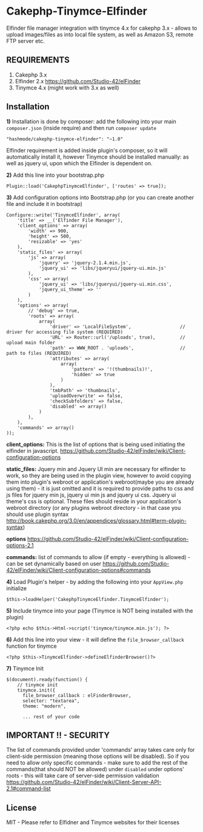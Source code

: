 # Cakephp-Tinymce-Elfinder
Elfinder file manager integration with tinymce 4.x for cakephp 3.x - allows to upload images/files as into local file system, as well as Amazon S3, remote FTP server etc. 

## REQUIREMENTS
1. Cakephp 3.x
2. Elfinder 2.x https://github.com/Studio-42/elFinder
3. Tinymce 4.x (might work with 3.x as well)

## Installation

**1)** Installation is done by composer: add the following into your main `composer.json` (inside require) and then run `composer update`

```
"hashmode/cakephp-tinymce-elfinder": "~1.0"
```
Elfinder requirement is added inside plugin's composer, so it will automatically install it, however Tinymce should be installed manually: as well as jquery ui, upon which the Elfinder is dependent on.

**2)** Add this line into your bootstrap.php
```
Plugin::load('CakephpTinymceElfinder', ['routes' => true]);
```

**3)** Add configuration options into Bootstrap.php (or you can create another file and include it in bootstrap)
```
Configure::write('TinymceElfinder', array(
    'title' => __('Elfinder File Manager'),
    'client_options' => array(
        'width' => 900,
        'height' => 500,
        'resizable' => 'yes'
    ),
    'static_files' => array(
        'js' => array(
            'jquery' => 'jquery-2.1.4.min.js',
            'jquery_ui' => 'libs/jqueryui/jquery-ui.min.js'
        ),
        'css' => array(
            'jquery_ui' => 'libs/jqueryui/jquery-ui.min.css',
            'jquery_ui_theme' => ''
        )
    ),
    'options' => array(
        // 'debug' => true,
        'roots' => array(
            array(
                'driver' => 'LocalFileSystem',                  // driver for accessing file system (REQUIRED)
                'URL' => Router::url('/uploads', true),         // upload main folder
                'path' => WWW_ROOT . 'uploads',                 // path to files (REQUIRED)
                'attributes' => array(
                    array(
                        'pattern' => '!(thumbnails)!',
                        'hidden' => true
                    )
                ),
                'tmbPath' => 'thumbnails',
                'uploadOverwrite' => false,
                'checkSubfolders' => false,
                'disabled' => array()
            )
        ),
    ),
    'commands' => array()
));

```

**client_options:** This is the list of options that is being used initiating the elfinder in javascript.
https://github.com/Studio-42/elFinder/wiki/Client-configuration-options

**static_files:** Jquery min and Jquery UI min are necessary for elfinder to work, so they are being used in the plugin view, however to avoid copying them into plugin's webroot or application's webroot(maybe you are already using them) - it is just omitted and it is required to provide paths to css and js files for jquery min js, jquery ui min js and jquery ui css. Jquery ui theme's css is optional. These files should  reside in your application's webroot directory (or any plugins webroot directory - in that case you should use plugin syntax http://book.cakephp.org/3.0/en/appendices/glossary.html#term-plugin-syntax)

**options** https://github.com/Studio-42/elFinder/wiki/Client-configuration-options-2.1

**commands:** list of commands to allow (if empty - everything is allowed) - can be set dynamically based on user
https://github.com/Studio-42/elFinder/wiki/Client-configuration-options#commands


**4)** Load Plugin's helper - by adding the following into your `AppView.php` initialize

```
$this->loadHelper('CakephpTinymceElfinder.TinymceElfinder');
```

**5)** Include tinymce into your page (Tinymce is NOT being installed with the plugin)

```
<?php echo $this->Html->script('tinymce/tinymce.min.js'); ?>
```

**6)** Add this line into your view - it will define the `file_browser_callback` function for tinymce
```
<?php $this->TinymceElfinder->defineElfinderBrowser()?>
```

**7)** Tinymce Init

```
$(document).ready(function() {
	// tinymce init
	tinymce.init({
	  file_browser_callback : elFinderBrowser,
	  selector: "textarea",
	  theme: "modern",
	    
	  ... rest of your code
```


## IMPORTANT !! - SECURITY

The list of commands provided under 'commands' array takes care only for client-side permission (meaning those options will be disabled). So if you need to allow only specific commands - make sure to add the rest of the commands(that should NOT be allowed) under `disabled` under options' roots - this will take care of server-side permission validation
https://github.com/Studio-42/elFinder/wiki/Client-Server-API-2.1#command-list


## License

MIT - Please refer to Elfidner and Tinymce websites for their licenses











